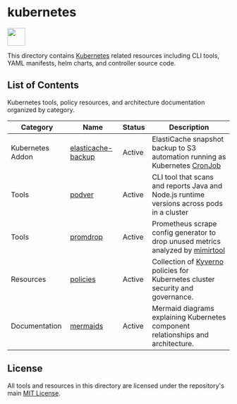 # kubernetes

<img src="https://cdn.jsdelivr.net/gh/devicons/devicon/icons/kubernetes/kubernetes-plain.svg" width="40" height="40"/>

This directory contains [Kubernetes](https://kubernetes.io/) related resources including CLI tools, YAML manifests, helm charts, and controller source code.

## List of Contents

Kubernetes tools, policy resources, and architecture documentation organized by category.

| Category | Name | Status | Description |
|----------|------|--------|-------------|
| Kubernetes Addon | [elasticache-backup](./elasticache-backup/) | Active | ElastiCache snapshot backup to S3 automation running as Kubernetes [CronJob](https://kubernetes.io/docs/concepts/workloads/controllers/cron-jobs/) |
| Tools | [podver](./podver/) | Active | CLI tool that scans and reports Java and Node.js runtime versions across pods in a cluster |
| Tools | [promdrop](./promdrop/) | Active | Prometheus scrape config generator to drop unused metrics analyzed by [mimirtool](https://grafana.com/docs/mimir/latest/manage/tools/mimirtool/) |
| Resources | [policies](./policies/) | Active | Collection of [Kyverno](https://kyverno.io/) policies for Kubernetes cluster security and governance. |
| Documentation | [mermaids](./mermaids/) | Active | Mermaid diagrams explaining Kubernetes component relationships and architecture. |

## License

All tools and resources in this directory are licensed under the repository's main [MIT License](../../LICENSE).
